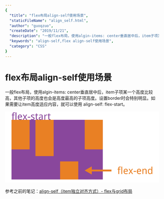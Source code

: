 ```yaml
---
{
  "title": "flex布局align-self使用场景",
  "staticFileName": "align_self.html",
  "author": "guoqzuo",
  "createDate": "2019/11/21",
  "description": "一般flex布局，使用algin-items: center垂直居中后，item子项某一个高度比较高，其他子项的高度也会是高度最高的子项高度。设置border时会特别明显。如果需要让item高度适应内容，就可以使用 align-self: flex-start。",
  "keywords": "align-self,flex align-self使用场景",
  "category": "CSS"
}
---
```


# flex布局align-self使用场景

一般flex布局，使用algin-items: center垂直居中后，item子项某一个高度比较高，其他子项的高度也会是高度最高的子项高度。设置border时会特别明显。如果需要让item高度适应内容，就可以使用 align-self: flex-start。

![align-self.png](../../../images/blog/css/align-self.png)

参考之前的笔记：[align-self（item独立对齐方式）- flex与grid布局](https://www.yuque.com/guoqzuo/js_es6/kg7660#45717a91)
